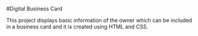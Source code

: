 #Digital Business Card

This project displays basic information of the owner which can be included in a business card and it is created using HTML and CSS.

